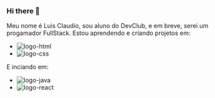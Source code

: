 ### Hi there 👋

Meu nome é Luis Claudio, sou aluno do DevClub, e em breve, serei um progamador FullStack. Estou aprendendo e criando projetos em:
<br>
- <img src="https://img.shields.io/badge/HTML5-E34F26?style=for-the-badge&logo=html5&logoColor=white" alt="logo-html" />
- <img src="https://img.shields.io/badge/CSS3-1572B6?style=for-the-badge&logo=css3&logoColor=white" alt="logo-css" />

E inciando em:
- <img src="https://img.shields.io/badge/Java-ED8B00?style=for-the-badge&logo=openjdk&logoColor=white" alt="logo-java" />
- <img src="https://img.shields.io/badge/React-20232A?style=for-the-badge&logo=react&logoColor=61DAFB" alt="logo-react" />

